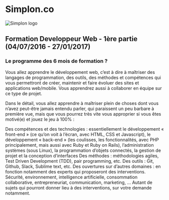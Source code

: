 # Simplon.co

![Simplon logo](http://lyon.simplon.co/wp-content/uploads/2015/08/142326-Simplon-logo-simplon.lyon_-300x110.jpg "simplon logo")

## Formation Developpeur Web - 1ère partie (04/07/2016 - 27/01/2017)

### Le programme des 6 mois de formation ?

Vous allez apprendre le développement web, c’est à dire à maîtriser des langages de programmation, des outils, des méthodes et compétences qui vous permettront de créer, maintenir et faire évoluer des sites et applications web/mobile. Vous apprendrez aussi à collaborer en équipe sur ce type de projet.

Dans le détail, vous allez apprendre à maîtriser plein de choses dont vous n’avez peut-être jamais entendu parler, qui paraissent un peu barbare à première vue, mais que vous pourrez très vite vous approprier si vous êtes motivé(e) et jouez le jeu à 100% :

Des compétences et des technologies : essentiellement le développement « front-end » (ce qu’on voit à l’écran, avec HTML, CSS et Javascript), le développement « back-end » (les coulisses, les fonctionnalités, avec PHP principalement, mais aussi avec Ruby et Ruby on Rails), l’administration systèmes (sous Linux), la programmation d’objets connectés, la gestion de projet et la conception d’interfaces
Des méthodes : méthodologies agiles, Test Driven Development (TDD), pair programming, etc.
Des outils : Git, Github, Slack, Sublime text, etc.
Des ouvertures sur d’autres domaines : en fonction notamment des experts qui proposeront des interventions. Sécurité, environnement, intelligence artificielle, consommation collaborative, entrepreneuriat, communication, marketing, … Autant de sujets qui pourront donner lieu à des interventions, sur votre demande notamment.

